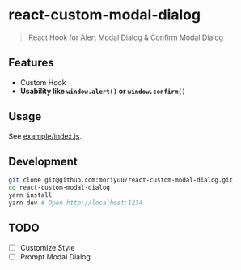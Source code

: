 # react-custom-modal-dialog

> React Hook for Alert Modal Dialog & Confirm Modal Dialog

## Features

- Custom Hook
- **Usability like `window.alert()` or `window.confirm()`**

## Usage

<!-- ```bash
yarn add react-custom-modal-dialog
``` -->

See [example/index.js](https://github.com/moriyuu/react-custom-modal-dialog/blob/master/example/index.js).

## Development

```bash
git clone git@github.com:moriyuu/react-custom-modal-dialog.git
cd react-custom-modal-dialog
yarn install
yarn dev # Open http://localhost:1234
```

## TODO

- [ ] Customize Style
- [ ] Prompt Modal Dialog
